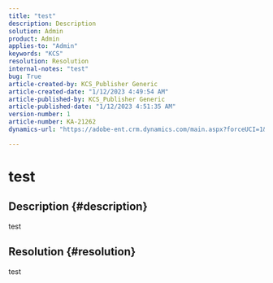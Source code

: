 ```yaml
---
title: "test"
description: Description
solution: Admin
product: Admin
applies-to: "Admin"
keywords: "KCS"
resolution: Resolution
internal-notes: "test"
bug: True
article-created-by: KCS_Publisher Generic
article-created-date: "1/12/2023 4:49:54 AM"
article-published-by: KCS_Publisher Generic
article-published-date: "1/12/2023 4:51:35 AM"
version-number: 1
article-number: KA-21262
dynamics-url: "https://adobe-ent.crm.dynamics.com/main.aspx?forceUCI=1&pagetype=entityrecord&etn=knowledgearticle&id=9cf1c88d-3492-ed11-aad1-6045bd006c82"

---
```

# test

## Description {#description}

test

## Resolution {#resolution}


test
